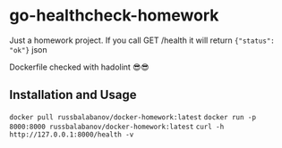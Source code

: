 # go-healthcheck-homework

Just a homework project. 
If you call GET /health it will return `{"status": "ok"}` json

Dockerfile checked with hadolint 😎😎

## Installation and Usage

`docker pull russbalabanov/docker-homework:latest`
`docker run -p 8000:8000 russbalabanov/docker-homework:latest`
`curl -h http://127.0.0.1:8000/health -v`
